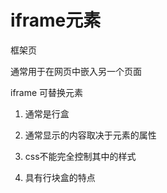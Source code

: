 # iframe元素

框架页

通常用于在网页中嵌入另一个页面

iframe 可替换元素

1. 通常是行盒

2. 通常显示的内容取决于元素的属性

3. css不能完全控制其中的样式

4. 具有行块盒的特点